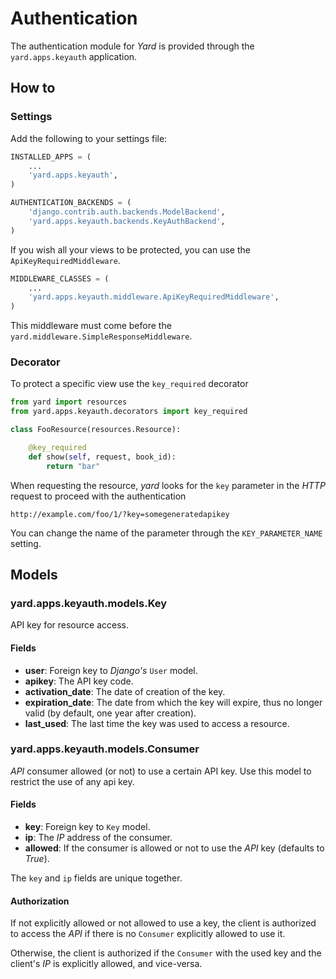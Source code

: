 # Authentication

The authentication module for *Yard* is provided through the `yard.apps.keyauth` application.


## How to

### Settings

Add the following to your settings file:

```python
INSTALLED_APPS = (
    ...
    'yard.apps.keyauth',
)

AUTHENTICATION_BACKENDS = (
    'django.contrib.auth.backends.ModelBackend',
    'yard.apps.keyauth.backends.KeyAuthBackend',
)
```

If you wish all your views to be protected, you can use the `ApiKeyRequiredMiddleware`.

```python
MIDDLEWARE_CLASSES = (
    ...
    'yard.apps.keyauth.middleware.ApiKeyRequiredMiddleware',
)
```

This middleware must come before the `yard.middleware.SimpleResponseMiddleware`.


### Decorator

To protect a specific view use the `key_required` decorator

```python
from yard import resources
from yard.apps.keyauth.decorators import key_required

class FooResource(resources.Resource):

    @key_required
    def show(self, request, book_id):
        return "bar"
```

When requesting the resource, *yard* looks for the `key` parameter in the *HTTP* request to proceed with the authentication

    http://example.com/foo/1/?key=somegeneratedapikey

You can change the name of the parameter through the `KEY_PARAMETER_NAME` setting.


## Models


### yard.apps.keyauth.models.Key

API key for resource access.

#### Fields

- **user**: Foreign key to *Django's* `User` model.           
- **apikey**: The API key code.          
- **activation_date**: The date of creation of the key.
- **expiration_date**: The date from which the key will expire, thus no longer valid (by default, one year after creation).
- **last_used**: The last time the key was used to access a resource.


### yard.apps.keyauth.models.Consumer

*API* consumer allowed (or not) to use a certain API key. Use this model to restrict the use of any api key. 

#### Fields

- **key**: Foreign key to `Key` model.
- **ip**: The *IP* address of the consumer.
- **allowed**: If the consumer is allowed or not to use the *API* key (defaults to *True*).

The `key` and `ip` fields are unique together.

#### Authorization

If not explicitly allowed or not allowed to use a key, the client is authorized to access the *API* if there is no `Consumer` explicitly allowed to use it.

Otherwise, the client is authorized if the `Consumer` with the used key and the client's *IP* is explicitly allowed, and vice-versa.
